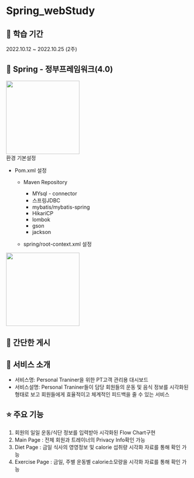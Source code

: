 # Spring_webStudy

## 📅 학습 기간
2022.10.12 ~ 2022.10.25 (2주)
<br>

## 📎 Spring - 정부프레임워크(4.0)
<img src="https://github.com/JangGunWook/Spring_webStudy/assets/119468128/32492e68-9878-45c8-b844-816af55ec455" width="200" height="200"><br>
 환경 기본설정
  * Pom.xml 설정
    - Maven Repository
      * MYsql - connector
      * 스프링JDBC
      * mybatis/mybatis-spring
      * HikariCP
      * lombok
      * gson
      * jackson 
  
    - spring/root-context.xml 설정
  <img src="https://github.com/JangGunWook/Spring_webStudy/assets/119468128/c521bf44-3155-4dd5-a433-90a2e1b228cc" width="200" height="200">



## 📎 간단한 게시



## 👀 서비스 소개
* 서비스명:  Personal Traniner을 위한 PT고객 관리용 대시보드 
* 서비스설명: Personal Traniner들이 담당 회원들의 운동 및 음식 정보를 시각화된 형태로 보고 
회원들에게 효율적이고 체계적인 피드백을 줄 수 있는 서비스



## ⭐ 주요 기능
1. 회원의 일일 운동/식단 정보를 입력받아 시각화된 Flow Chart구현
2. Main Page : 전체 회원과 트레이너의 Privacy Info확인 가능
3. Diet Page :  금일 식사의 영영정보 및 calorie 섭취량 시각화 자료를 통해 확인 가능
4. Exercise Page : 금일, 주별 운동별 calorie소모량을 시각화 자료를 통해 확인 가능

